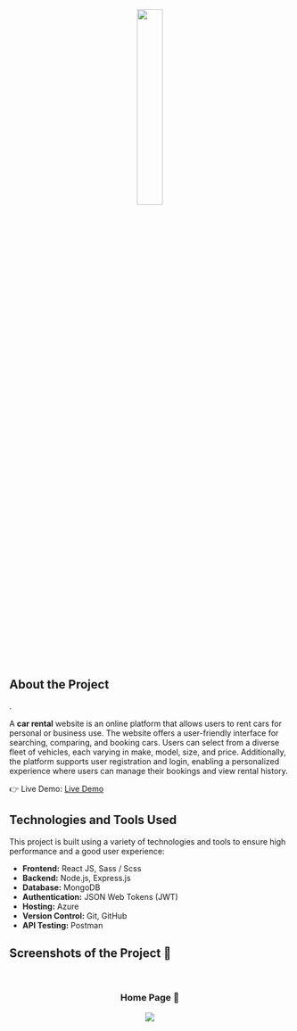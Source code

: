 <div align='center'><img style="width:30%" src='https://user-images.githubusercontent.com/105128267/218077760-5694a4ac-4e37-4de7-b31f-268ccd27400a.png'/></div>

<h2>About the Project</h2>.

<p>A <b>car rental</b> website is an online platform that allows users to rent cars for personal or business use. The website offers a user-friendly interface for searching, comparing, and booking cars. Users can select from a diverse fleet of vehicles, each varying in make, model, size, and price. Additionally, the platform supports user registration and login, enabling a personalized experience where users can manage their bookings and view rental history.</p>

👉 Live Demo: <a href='https://car-rental-ten.vercel.app/'>Live Demo</a>
<h2>Technologies and Tools Used</h2>

<p>This project is built using a variety of technologies and tools to ensure high performance and a good user experience:</p>

<ul>
  <li><b>Frontend:</b> React JS, Sass / Scss</li>
  <li><b>Backend:</b> Node.js, Express.js</li>
  <li><b>Database:</b> MongoDB</li>
  <li><b>Authentication:</b> JSON Web Tokens (JWT)</li>
  <li><b>Hosting:</b> Azure</li>
  <li><b>Version Control:</b> Git, GitHub</li>
  <li><b>API Testing:</b> Postman</li>
</ul>
<h2>Screenshots of the Project 📸</h2>
<br>
<h3 align='center'>Home Page 🏡</h3>

<div align='center'>
<img src='https://user-images.githubusercontent.com/105128267/218077675-f50ac9ae-8d2c-4196-aed8-f4490e142960.png'/>

</div>
